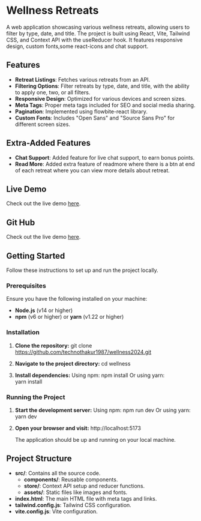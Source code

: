
# Wellness Retreats
A web application showcasing various wellness retreats, allowing users to filter by type, date, and title. The project is built using React, Vite, Tailwind CSS, and Context API with the useReducer hook. It features responsive design, custom fonts,some react-icons and chat support.

## Features
- **Retreat Listings**: Fetches various retreats from an API.
- **Filtering Options**: Filter retreats by type, date, and title, with the ability to apply one, two, or all filters.
- **Responsive Design**: Optimized for various devices and screen sizes.
- **Meta Tags**: Proper meta tags included for SEO and social media sharing.
- **Pagination**: Implemented using flowbite-react library.
- **Custom Fonts**: Includes "Open Sans" and "Source Sans Pro" for different screen sizes.

## Extra-Added Features
- **Chat Support**: Added feature for live chat support,  to earn bonus points.
- **Read More**: Added extra feature of readmore where there is a btn at end of each retreat where you can view more details about retreat.


## Live Demo
Check out the live demo [here](https://wellnessretreat2024.netlify.app/).

## Git  Hub
Check out the live demo [here](https://github.com/technothakur1987/wellness2024).



## Getting Started
Follow these instructions to set up and run the project locally.

### Prerequisites
Ensure you have the following installed on your machine:
- **Node.js** (v14 or higher)
- **npm** (v6 or higher) or **yarn** (v1.22 or higher)

### Installation
1. **Clone the repository:**
   git clone https://github.com/technothakur1987/wellness2024.git
 
2. **Navigate to the project directory:** 
  cd wellness
 
3. **Install dependencies:**
   Using npm:
   npm install
   Or
   using yarn:  
   yarn install
   
### Running the Project
1. **Start the development server:**
   Using npm:
   npm run dev
   Or using yarn:
   yarn dev

2. **Open your browser and visit:**
   http://localhost:5173
  

   The application should be up and running on your local machine.

## Project Structure

- **src/**: Contains all the source code.
  - **components/**: Reusable components.
   - **store/**: Context API setup and reducer functions.
  - **assets/**: Static files like images and fonts.
- **index.html**: The main HTML file with meta tags and links.
- **tailwind.config.js**: Tailwind CSS configuration.
- **vite.config.js**: Vite configuration.

